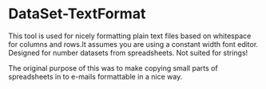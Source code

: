DataSet-TextFormat
==================

This tool is used for nicely formatting plain text files based on whitespace for columns and rows.It assumes you are using a constant width font editor. Designed for number datasets from spreadsheets. Not suited for strings!

The original purpose of this was to make copying small parts of spreadsheets in to e-mails formattable in a nice way.
